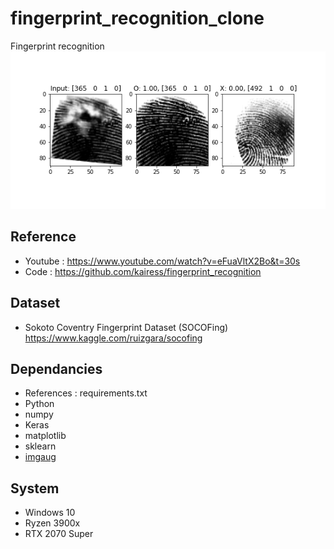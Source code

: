 # fingerprint_recognition_clone

Fingerprint recognition
![fig4879.png](https://github.com/yhhyunn/fingerprint_recognition_clone/raw/master/fig4879.png)

## Reference

- Youtube : https://www.youtube.com/watch?v=eFuaVltX2Bo&t=30s
- Code : https://github.com/kairess/fingerprint_recognition

## Dataset

- Sokoto Coventry Fingerprint Dataset (SOCOFing)
  https://www.kaggle.com/ruizgara/socofing

## Dependancies

- References : requirements.txt
- Python
- numpy
- Keras
- matplotlib
- sklearn
- [imgaug](https://github.com/aleju/imgaug)

## System

- Windows 10
- Ryzen 3900x
- RTX 2070 Super
